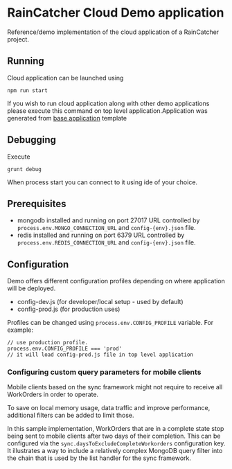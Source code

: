 # RainCatcher Cloud Demo application

Reference/demo implementation of the cloud application of a RainCatcher project.

## Running

Cloud application can be launched using

    npm run start

If you wish to run cloud application along with other demo applications please execute this command on top level application.Application was generated from [base application](../../examples/base) template

## Debugging

Execute

    grunt debug

When process start you can connect to it using ide of your choice.

## Prerequisites

- mongodb installed and running on port 27017
URL controlled by `process.env.MONGO_CONNECTION_URL` and `config-{env}.json` file.
- redis installed and running on port 6379
URL controlled by `process.env.REDIS_CONNECTION_URL` and `config-{env}.json` file.

## Configuration

Demo offers different configuration profiles depending on where application will be deployed.

- config-dev.js (for developer/local setup - used by default)
- config-prod.js (for production uses)

Profiles can be changed using `process.env.CONFIG_PROFILE` variable.
For example:
```
// use production profile.
process.env.CONFIG_PROFILE === 'prod'
// it will load config-prod.js file in top level application
```

### Configuring custom query parameters for mobile clients

Mobile clients based on the sync framework might not require to receive all WorkOrders in order to operate.

To save on local memory usage, data traffic and improve performance, additional filters can be added to limit those.

In this sample implementation, WorkOrders that are in a complete state stop being sent to mobile clients after two days of their completion. This can be configured via the `sync.daysToExcludeCompleteWorkorders` configuration key. It illustrates a way to include a relatively complex MongoDB query filter into the chain that is used by the list handler for the sync framework.